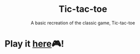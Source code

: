 <div align="center">
  <h1> Tic-tac-toe </h1>
  <p> A basic recreation of the classic game, Tic-tac-toe </p>
</div>

# Play it [here](https://tic-tac-toe-recreation.netlify.app/)🎮!

